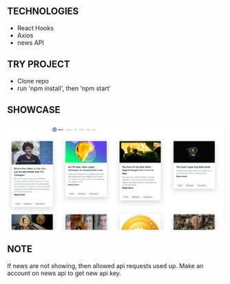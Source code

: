 ## TECHNOLOGIES
- React Hooks
- Axios
- news API

## TRY PROJECT
- Clone repo
- run 'npm install', then 'npm start'

## SHOWCASE
![Alt Text](https://github.com/amrali21/react-hooks-news-site/blob/main/public/showcase.png)

## NOTE
If news are not showing, then allowed api requests used up. Make an account on news api to get new api key.